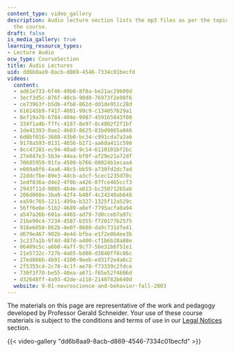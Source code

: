 ```yaml
---
content_type: video_gallery
description: Audio lecture section lists the mp3 files as per the topics covered during
  the course.
draft: false
is_media_gallery: true
learning_resource_types:
- Lecture Audio
ocw_type: CourseSection
title: Audio Lectures
uid: dd6b8aa9-8acb-d869-4546-7334c01becfd
videos:
  content:
  - ad61e733-6f46-49b0-8f8a-be21ac29609d
  - 3ecf3d5c-876f-40cb-90d8-76973f2e98f6
  - ce73963f-b5db-4fb8-862d-dd1de951c28d
  - 616145b9-f417-4001-99c9-c134057629a1
  - 8ef19a76-6784-404e-9987-459165843f00
  - 334f1a4b-f7fc-4187-8e97-8c4802f2f1bf
  - 1de41393-0ae2-4b03-8625-83bd9865a846
  - 6d8bf016-3688-43b0-bc34-c991cda7a2a6
  - 9178a593-8131-4656-b271-aa6da411c590
  - 8cc47281-ec94-40ad-9c14-6110101bf2bc
  - 27e047e3-5b3e-44ea-bf0f-af29e21a72df
  - 70605959-91fa-4509-b766-08024b1ecaa4
  - e669a0f6-4aa6-48c5-bb59-a730fd2dc7ad
  - 22ddcfbe-89e3-4dcb-a3cf-5cec1235d70c
  - 1edf836a-d4e2-4f0b-a426-07fce465ccf3
  - 2943f11d-9885-4b4e-a013-bc250712b5ab
  - 206d060e-3ba9-42f4-b40f-4c24240ab648
  - ea59c765-1211-499a-b327-1325f12a529c
  - 56ff6e0e-51b2-4689-a8ef-7795acfa0a94
  - a547a26b-601a-4465-ad79-7d0cceb7a97c
  - 21be90c4-7234-4587-b355-f720177b2575
  - 916e6058-862b-4e0f-8608-da9c731dfe41
  - d679e467-902b-4e4d-bfba-e1f2e064ee3b
  - 1c237a1b-9f4d-487d-a400-cf1b6b28a88e
  - 86409c5c-a6b0-4aff-9c77-5be31b6f51e1
  - 21e5732c-727b-4a65-bd08-d3840ff8c86c
  - 27ed866b-4b91-4100-9eeb-ed31f2e4a6c2
  - 2f5355c4-2c78-4c1f-ae78-f73339c2fdce
  - 730f3f70-be55-40ea-a671-f65e52f4606d
  - d32648ff-4a93-42de-a118-2140782b640d
  website: 9-01-neuroscience-and-behavior-fall-2003
---
```

The materials on this page are representative of the work and pedagogy developed by Professor Gerald Schneider. Your use of these course materials is subject to the conditions and terms of use in our [Legal Notices](/terms) section.

{{< video-gallery "dd6b8aa9-8acb-d869-4546-7334c01becfd" >}}